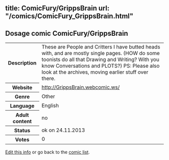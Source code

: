 title: ComicFury/GrippsBrain
url: "/comics/ComicFury_GrippsBrain.html"
---
Dosage comic ComicFury/GrippsBrain
-----------------------------------------

<p id="msg"></p>
<script type="text/javascript">
if (window.location.search === '?edit_info_mail=sent_ok') {
  var elem = document.getElementById("msg");
  elem.innerHTML = 'Edited information sucessfully sent for review, which is usually done daily. Thanks!';
  elem.className = 'ok';
}
</script>
<table class="comicinfo">
<tr>
<th>Description</th><td>These are People and Critters I have butted heads with, and are mostly single pages. (HOW do some toonists do all that Drawing and Writing? With you know Conversations and PLOTS?) PS: Please also look at the archives, moving earlier stuff over there.</td>
</tr>
<tr>
<th>Website</th><td><a href="http://GrippsBrain.webcomic.ws/">http://GrippsBrain.webcomic.ws/</a></td>
</tr>
<tr>
<th>Genre</th><td>Other</td>
</tr>
<tr>
<th>Language</th><td>English</td>
</tr>
<tr>
<th>Adult content</th><td>no</td>
</tr>
<tr>
<th>Status</th><td>ok on 24.11.2013</td>
</tr>
<tr>
<th>Votes</th><td>0</td>
</tr>
</table>

[Edit this info](ComicFury_GrippsBrain_edit.html) or go back to the [comic list](../comic-index.html).
